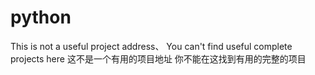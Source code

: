 # python
This is not a useful project address、
You can't find useful complete projects here
这不是一个有用的项目地址
你不能在这找到有用的完整的项目

